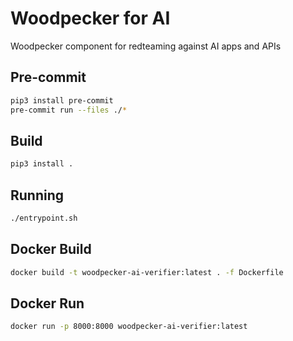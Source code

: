 # Woodpecker for AI

Woodpecker component for redteaming against AI apps and APIs

## Pre-commit

```sh
pip3 install pre-commit
pre-commit run --files ./*
````

## Build

```sh
pip3 install .
```

## Running

```sh
./entrypoint.sh
````

## Docker Build

```sh
docker build -t woodpecker-ai-verifier:latest . -f Dockerfile
````

## Docker Run

```sh
docker run -p 8000:8000 woodpecker-ai-verifier:latest
````
